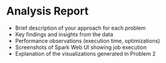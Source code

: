 # Analysis Report

   - Brief description of your approach for each problem
   - Key findings and insights from the data
   - Performance observations (execution time, optimizations)
   - Screenshots of Spark Web UI showing job execution
   - Explanation of the visualizations generated in Problem 2